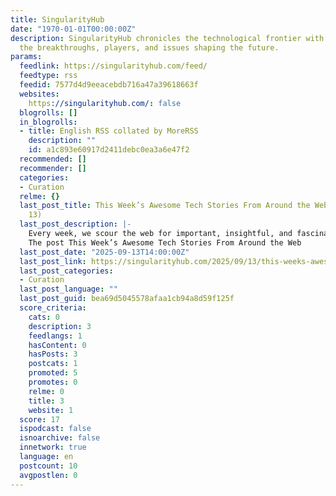 ```yaml
---
title: SingularityHub
date: "1970-01-01T00:00:00Z"
description: SingularityHub chronicles the technological frontier with coverage of
  the breakthroughs, players, and issues shaping the future.
params:
  feedlink: https://singularityhub.com/feed/
  feedtype: rss
  feedid: 7577d4d9eeacebdb716a47a39618663f
  websites:
    https://singularityhub.com/: false
  blogrolls: []
  in_blogrolls:
  - title: English RSS collated by MoreRSS
    description: ""
    id: a1c893e60917d2411debc0ea3a6e47f2
  recommended: []
  recommender: []
  categories:
  - Curation
  relme: {}
  last_post_title: This Week’s Awesome Tech Stories From Around the Web (Through September
    13)
  last_post_description: |-
    Every week, we scour the web for important, insightful, and fascinating stories in science and technology. Here are our latest picks.
    The post This Week’s Awesome Tech Stories From Around the Web
  last_post_date: "2025-09-13T14:00:00Z"
  last_post_link: https://singularityhub.com/2025/09/13/this-weeks-awesome-tech-stories-from-around-the-web-through-september-13/
  last_post_categories:
  - Curation
  last_post_language: ""
  last_post_guid: bea69d5045578afaa1cb94a8d59f125f
  score_criteria:
    cats: 0
    description: 3
    feedlangs: 1
    hasContent: 0
    hasPosts: 3
    postcats: 1
    promoted: 5
    promotes: 0
    relme: 0
    title: 3
    website: 1
  score: 17
  ispodcast: false
  isnoarchive: false
  innetwork: true
  language: en
  postcount: 10
  avgpostlen: 0
---
```

